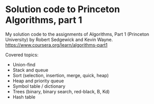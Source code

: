 # Solution code to Princeton Algorithms, part 1

My solution code to the assignments of Algorithms, Part 1 (Princeton University) by Robert Sedgewick and Kevin Wayne. 
https://www.coursera.org/learn/algorithms-part1

Covered topics:
- Union-find
- Stack and queue
- Sort (selection, insertion, merge, quick, heap)
- Heap and priority queue
- Symbol table / dictionary
- Trees (binary, binary search, red-black, B, Kd)
- Hash table




